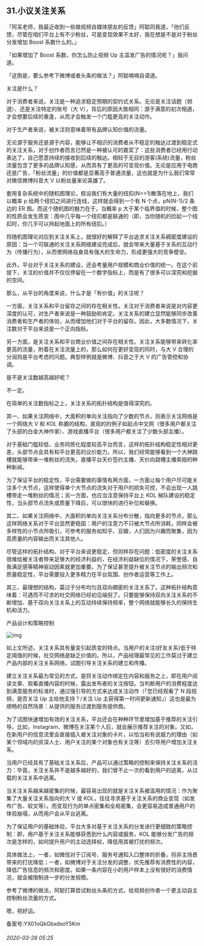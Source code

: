 ## 31.小议关注关系
「阿呆老师，我最近收到一些做视频自媒体朋友的反馈」阿聪同我道，「他们反馈，尽管在咱们平台上有不少粉丝，可是变现效果不太好，我在想是不是对于粉丝分发增加 Boost 系数什么的。」


「如果增加了 Boost 系数，你怎么防止视频 Up 主滥发广告的情况呢？」我问道。


「这倒是，要么参考下微博或者头条的做法？」阿聪喃喃自语道。


关注是什么？


对于消费者来说，关注是一种追求稳定预期的契约式关系。无论是关注话题（频道）、还是关注特定的账号（大 V），背后的原因大致相同：源于满意的初次相遇，才会想要后续的重逢，从而才会触发一个门槛更高的关注动作。


对于生产者来说，被关注则意味着带有品牌认知价值的流量。


无论源于服务还是源于内容，能够让不相识的消费者从不稳定的触达过渡到稳定式的关注关系，对于创作者而言已然是一种被认可的嘉奖了：这些消费者已经用行动表达了，自己愿意持续的接收到后续的触达。相较于无目的游客(系统)流量，粉丝流量包含了更多的品牌认知感，从而具有了更高的可变现价值。无论是应用于电商还是广告，「粉丝流量」的价值都是显著高于普通流量，这也就是为什么我们常常对微信微博抖音大 V 以粉丝量来论英雄了。


套用复杂系统中的随机图理论，假设我们有大量的纽扣(N>>1)散落在地上，我们以概率 p 给两个纽扣之间进行连线，这样就会得到一个有 N 个点，pN(N-1)/2 条边的 ER 图。而这个随机图的魅力在于，当概率 p 大于某个临界值的时候，整个图的性质会发生质变：图中几乎每一个纽扣都是联通的（即，当你随机的捡起一个纽扣时，你几乎可以拎起地面上的所有纽扣。）


将随机图理论对应到关注关系上，就很好的解释了平台追求关注关系稠密度建设的原因：当一个可联通的关注关系网络建设完成后，就会带来大量基于关系的互动行为（传播行为），从而使网络自身具有强大的生命力，形成更强大的竞争壁垒。


此外，平台对于关注关系的建设，还会考量用户规模和商业价值的统一。在这个前提下，关注的价值并不仅仅停留在一个数字指标上，而是有了很多可以深究和挖掘的空间。


那么，从平台的角度来说，什么才是「有价值」的关注呢？


一方面，关注关系和平台留存之间的存在相关性。关注对于消费者来说是对内容更深度的认可，对生产者来说是一种鼓励和肯定。关注关系的建立显然能够同步改善消费者和生产者的体验，从而增加他们对于平台的留存。因此，大多数情况下，关注数对于平台来说是一个正向指标。


另一方面，是关注关系和平台商业价值之间存在相关性。关注关系能够带来转化率更高的流量，附着在关注流量上的，那么如何在更好变现的同时，与大 V 合理的分润则是平台考虑的问题。典型样例就是微博、抖音之于大 V 的广告管控和协调。


是不是关注数越高越好呢？


不一定。


在简单的关注数指标之上，关注关系的拓扑结构是值得深究的。


其一、如果关注网络中，大面积的单向关注指向了少数的节点，则表示关注网络是一个网络大 V 和 KOL 称霸的结构，直观的的例子如起点中文网（很多用户都关注了头部的白金大神作家）、游戏直播平台（很多用户都关注了少数头部主播）。


对于基础门槛较低、业务同质化程度较高平台而言，这样的拓扑结构稳定性相对更差，头部节点会具有和平台更高的议价能力。所以，我们经常能够看到一个大神跳槽就能够带来一堆粉丝的流失，直播平台天价签约主播、天价向跳槽主播索赔的种种新闻。


为了保证平台的稳定性，平台需要做的事情有两方面，一方面让每个用户尽可能关注多个大节点，这样使得单个大节点的流失对于用户的损失可控，不会出现一人跳槽带走一堆粉丝的情况；另一方面，也应当注意保持平台上 KOL 梯队建设的稳定性，当头部节点流失或质量下降后，可以很快的进行补位和替换。


其二、如果关注网络中，大面积的单向关注关系分布分散，指向更多的节点，那么这样网络关系对于平台显然更稳固：用户的注意力不只被大节点所消耗，同样会被多样性的小节点所吸引。可参考的服务如知乎、豆瓣，人们因为兴趣而聚集，因为高质量的内容输出而关注其他人。


尽管这样的拓扑结构，对于平台来说更稳定，但同样存在问题：低密度的关注关系很难给被关注者带来足够大的经济利益的，在经济利益缺位的情况下，荣誉感、自我满足感等精神驱动因素就更加重要。为了保证甚至提升被关注节点的输出频次和质量稳定性，平台需要投入更多精力在平台氛围、创作者运营等工作上。


其三、最理想的结构，莫过于分布均匀且双向稠密的关注关系了。这种拓扑结构意味着：可遇而不可求的社交网络已经初见端倪了。只要能够保持双向关注关系的不断增加、基于双向关注关系上的互动持续保持频率，整个网络就能够长久的保持生机和活力。


产品设计和策略控制


![img](https://pic2.zhimg.com/v2-cad277db5c9e76ea1c1d9021455d2991.webp)

如上文所述，关注关系具有量变引起质变的特点。当用户的关注(好友关系)低于特定阈值的时候，社交网络是缺乏价值的。所以，产品经理最常见的工作莫过于建立产品内部的关注关系网络，试图引导关注关系的建立和传播。


建立关注关系最为常见的方式，是将关注动作绑定在内容和服务之上，即在用户阅读文章、观看直播内容的时候，露出发布者的关注按钮。当判断用户的消费程度达到满意服务的标准时，通过强引导的方式来达成关注动作（「您已经观看了 N 段视频，是否关注 Up 主给他支持？/关注 Up 主获得第一时间更新通知」）这也是最为顺畅的自然场景：从提供的服务过渡到服务提供商。


为了试图快速增加有效的关注关系，平台还会在种种环节里增加基于推荐的关注引导。比如，Instagram、微博在关注某个人后，就会展示推荐关注的对象。又如，在新用户的信息流里会直接插入被关注对象的卡片，以恰当和有说服力的理由（如某个领域内的资深人士、用户关注的某个对象也有关注等）去引导用户增加关注关系。


当用户已经具有了基础关注关系后，产品可以通过策略的控制来保持关注关系的活力：毕竟，关注关系并不是越多越好的，我们曾不止一次的看到用户的逃离，从过载的关注关系中逃离。


当关注关系越来越密集的时候，最容易出现的就是关注关系被滥用的情况：作为聚集了大量关注关系指向的大 V 或 KOL，往往寻求基于关注关系的商业变现（如发布广告、软文等）。而变现行为的单点密集和全局密集，会更容易造成普通用户的体验崩塌，从而用户会从平台逃离。


为了保证用户的基础体验，平台大多对基于关注关系的分发进行更细致的策略控制：即，用户基于关注关系能够获悉到什么内容或服务，KOL 能够分发广告的频次是怎样的，如何提升用户的主动选择权，降低用其被打扰的频次。


具体做法上，一者，如微信对于订阅号、服务号通知入口整体的折叠，将非主场景带来的打扰降低；一者，如微博对于关注分发的调整，优先推荐有消费性的内容，降低广告信息的频次和密度。如果一条内容在小的用户样本上没有很好的消费情况，就会被限制进一步的分发规模。


参考了微博的做法，阿聪打算尝试粉丝头条的方式，给视频创作者一个更主动自主控制粉丝流量的方式。


嗯，祝好运。


备案号:YX01oQkGbxdxoY5Km


###### 2020-03-26 05:25
